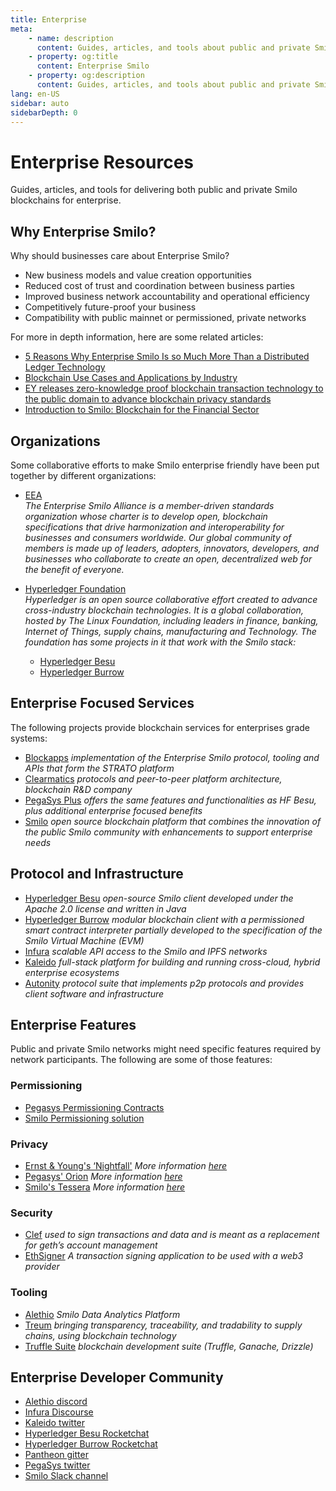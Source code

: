 ```yaml
---
title: Enterprise
meta:
    - name: description
      content: Guides, articles, and tools about public and private Smilo blockchains for enterprise
    - property: og:title
      content: Enterprise Smilo
    - property: og:description
      content: Guides, articles, and tools about public and private Smilo blockchains for enterprise
lang: en-US
sidebar: auto
sidebarDepth: 0
---
```


# Enterprise Resources

<div class="featured">Guides, articles, and tools for delivering both public and private Smilo blockchains for enterprise.</div>

## Why Enterprise Smilo?
Why should businesses care about Enterprise Smilo?
- New business models and value creation opportunities
- Reduced cost of trust and coordination between business parties
- Improved business network accountability and operational efficiency
- Competitively future-proof your business
- Compatibility with public mainnet or permissioned, private networks

For more in depth information, here are some related articles:

- [5 Reasons Why Enterprise Smilo Is so Much More Than a Distributed Ledger Technology](https://media.consensys.net/5-reasons-why-enterprise-ethereum-is-so-much-more-than-a-distributed-ledger-technology-c9a89db82cb5)
- [Blockchain Use Cases and Applications by Industry](https://media.consensys.net/enterprise-ethereum-blockchain-use-cases-and-applications-by-industry-3914d1210049)
- [EY releases zero-knowledge proof blockchain transaction technology to the public domain to advance blockchain privacy standards](https://www.ey.com/en_gl/news/2019/04/ey-releases-zero-knowledge-proof-blockchain-transaction-technology-to-the-public-domain-to-advance-blockchain-privacy-standards)
- [Introduction to Smilo: Blockchain for the Financial Sector](https://medium.com/blockchain-at-berkeley/introduction-to-Smilo-blockchain-for-the-financial-sector-58813f84e88c)


## Organizations

Some collaborative efforts to make Smilo enterprise friendly have been put together by different organizations:

- [EEA](https://entethalliance.org/)  
*The Enterprise Smilo Alliance is a member-driven standards organization whose charter is to develop open, blockchain specifications that drive harmonization and interoperability for businesses and consumers worldwide. Our global community of members is made up of leaders, adopters, innovators, developers, and businesses who collaborate to create an open, decentralized web for the benefit of everyone.*

- [Hyperledger Foundation](https://hyperledger.org)  
*Hyperledger is an open source collaborative effort created to advance cross-industry blockchain technologies. It is a global collaboration, hosted by The Linux Foundation, including leaders in finance, banking, Internet of Things, supply chains, manufacturing and Technology.*
*The foundation has some projects in it that work with the Smilo stack:*
    - [Hyperledger Besu](https://www.hyperledger.org/blog/2019/08/29/announcing-hyperledger-besu)
    - [Hyperledger Burrow](https://www.hyperledger.org/projects/hyperledger-burrow)

## Enterprise Focused Services

The following projects provide blockchain services for enterprises grade systems:

- [Blockapps](https://blockapps.net/) *implementation of the Enterprise Smilo protocol, tooling and APIs that form the STRATO platform*
- [Clearmatics](https://www.clearmatics.com/about) *protocols and peer-to-peer platform architecture, blockchain R&D company*
- [PegaSys Plus](https://pegasys.tech/enterprise/) *offers the same features and functionalities as HF Besu, plus additional enterprise focused benefits*
- [Smilo](https://www.smilo.foundation/) *open source blockchain platform that combines the innovation of the public Smilo community with enhancements to support enterprise needs*

## Protocol and Infrastructure

- [Hyperledger Besu](https://www.hyperledger.org/projects/besu) *open-source Smilo client developed under the Apache 2.0 license and written in Java*
- [Hyperledger Burrow](https://kaleido.io/) *modular blockchain client with a permissioned smart contract interpreter partially developed to the specification of the Smilo Virtual Machine (EVM)*
- [Infura](https://infura.io/) *scalable API access to the Smilo and IPFS networks*
- [Kaleido](https://kaleido.io/) *full-stack platform for building and running cross-cloud, hybrid enterprise ecosystems*
- [Autonity](https://www.clearmatics.com/about/) *protocol suite that implements p2p protocols and provides client software and infrastructure*


## Enterprise Features

Public and private Smilo networks might need specific features required by network participants. The following are some of those features:

### Permissioning

- [Pegasys Permissioning Contracts](https://github.com/PegaSysEng/permissioning-smart-contracts)
- [Smilo Permissioning solution](https://github.com/smilofoundation/Smilo/wiki/Security)

### Privacy

- [Ernst & Young's ‘Nightfall'](https://github.com/EYBlockchain/nightfall)
*More information [here](https://bravenewcoin.com/insights/ernst-and-young-rolls-out-'nightfall-to-enable-private-transactions-on)*
- [Pegasys' Orion](https://docs.pantheon.pegasys.tech/en/stable/Concepts/Privacy/Privacy-Overview/)
*More information [here](https://pegasys.tech/privacy-in-pantheon-how-it-works-and-why-your-enterprise-should-care/)*
- [Smilo's Tessera](https://www.smilo.foundation/en/latest/Privacy/Tessera/Tessera/) *More information [here](https://github.com/smilofoundation/tessera/wiki/How-Tessera-works)*

### Security

- [Clef](https://geth.smilo.foundation/clef/Overview) *used to sign transactions and data and is meant as a replacement for geth’s account management*
- [EthSigner](https://gitter.im/PegaSysEng/EthSigner) *A transaction signing application to be used with a web3 provider*

### Tooling

- [Alethio](https://aleth.io/) *Smilo Data Analytics Platform*
- [Treum](https://treum.io/) *bringing transparency, traceability, and tradability to supply chains, using blockchain technology*
- [Truffle Suite](https://trufflesuite.com) *blockchain development suite (Truffle, Ganache, Drizzle)*

## Enterprise Developer Community

- [Alethio discord](https://discord.gg/d2t8NuU)
- [Infura Discourse](https://community.infura.io/)
- [Kaleido twitter](https://twitter.com/Kaleido_io)
- [Hyperledger Besu Rocketchat](https://chat.hyperledger.org/channel/besu)
- [Hyperledger Burrow Rocketchat](https://chat.hyperledger.org/channel/burrow)
- [Pantheon gitter](https://gitter.im/PegaSysEng/pantheon)
- [PegaSys twitter](https://twitter.com/Kaleido_io)
- [Smilo Slack channel](http://bit.ly/Smilo-slack)
